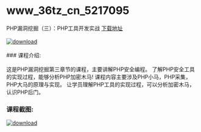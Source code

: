 # www_36tz_cn_5217095
PHP漏洞挖掘（三）：PHP工具开发实战
[下载地址](http://www.36tz.cn/article/5217095 "下载地址")
<br/></br>[![download](http://36tz.cn/muke_img/2020_12_12345-5.jpg "下载地址")](http://www.36tz.cn/article/5217095 "下载地址")
<br/></br>### 课程介绍:<br/></br>这是PHP漏洞挖掘第三章节的课程，主要讲解PHP安全编程。
了解PHP安全工具的实现过程，能够分析PHP加密木马!
课程内容主要涉及PHP小马，PHP采集，PHP大马的原理与实现。
让学员理解PHP工具的实现过程，可以分析加密木马，认识PHP后门。

### 课程截图:
[![download](http://36tz.cn/muke_img/2020_12_1-102.png "下载地址")](http://www.36tz.cn/article/5217095 "下载地址")
